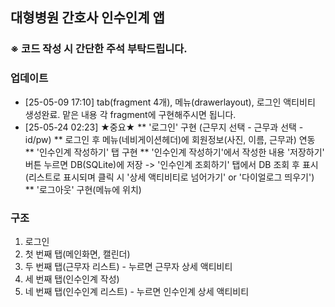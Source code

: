 ## 대형병원 간호사 인수인계 앱

### ※ 코드 작성 시 간단한 주석 부탁드립니다.


### 업데이트
- [25-05-09 17:10] tab(fragment 4개), 메뉴(drawerlayout), 로그인 액티비티 생성완료. 맡은 내용 각 fragment에 구현해주시면 됩니다.
- [25-05-24 02:23] ★중요★
** '로그인' 구현 (근무지 선택 - 근무과 선택 - id/pw)
** 로그인 후 메뉴(네비게이션헤더)에 회원정보(사진, 이름, 근무과) 연동
** '인수인계 작성하기' 탭 구현
** '인수인계 작성하기'에서 작성한 내용 '저장하기' 버튼 누르면 DB(SQLite)에 저장 -> '인수인계 조회하기' 탭에서 DB 조회 후 표시(리스트로 표시되며 클릭 시 '상세 액티비티로 넘어가기' or '다이얼로그 띄우기')
** '로그아웃' 구현(메뉴에 위치)

### 구조
1. 로그인
2. 첫 번째 탭(메인화면, 캘린더)
4. 두 번째 탭(근무자 리스트) - 누르면 근무자 상세 액티비티
5. 세 번째 탭(인수인계 작성)
6. 네 번째 탭(인수인계 리스트)  - 누르면 인수인계 상세 액티비티
